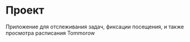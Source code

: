 # Проект

Приложение для отслеживания задач, фиксации посещения, и также просмотра расписания Tommorow
